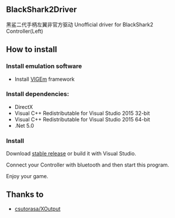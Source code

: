## BlackShark2Driver
黑鲨二代手柄左翼非官方驱动 Unofficial driver for BlackShark2 Controller(Left)

## How to install

### Install emulation software
- Install [VIGEm](https://github.com/ViGEm/ViGEmBus/releases/download/setup-v1.16.116/ViGEmBus_Setup_1.16.116.exe) framework

### Install dependencies:
- DirectX
- Visual C++ Redistributable for Visual Studio 2015 32-bit
- Visual C++ Redistributable for Visual Studio 2015 64-bit
- .Net 5.0

### Install 
Download [stable release](https://github.com/Cai1Hsu/BlackShark2Driver/releases/latest) or build it with Visual Studio.

Connect your Controller with bluetooth and then start this program.

Enjoy your game.

## Thanks to
- [csutorasa/XOutput](https://github.com/csutorasa/XOutput)
